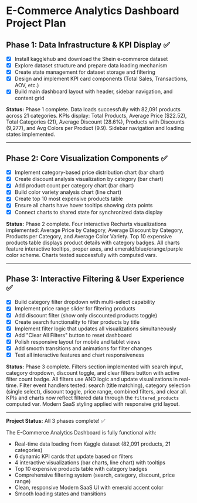 # E-Commerce Analytics Dashboard Project Plan

## Phase 1: Data Infrastructure & KPI Display ✅
- [x] Install kagglehub and download the Shein e-commerce dataset
- [x] Explore dataset structure and prepare data loading mechanism
- [x] Create state management for dataset storage and filtering
- [x] Design and implement KPI card components (Total Sales, Transactions, AOV, etc.)
- [x] Build main dashboard layout with header, sidebar navigation, and content grid

**Status:** Phase 1 complete. Data loads successfully with 82,091 products across 21 categories. KPIs display: Total Products, Average Price ($22.52), Total Categories (21), Average Discount (28.6%), Products with Discounts (9,277), and Avg Colors per Product (9.9). Sidebar navigation and loading states implemented.

---

## Phase 2: Core Visualization Components ✅
- [x] Implement category-based price distribution chart (bar chart)
- [x] Create discount analysis visualization by category (bar chart)
- [x] Add product count per category chart (bar chart)
- [x] Build color variety analysis chart (line chart)
- [x] Create top 10 most expensive products table
- [x] Ensure all charts have hover tooltips showing data points
- [x] Connect charts to shared state for synchronized data display

**Status:** Phase 2 complete. Four interactive Recharts visualizations implemented: Average Price by Category, Average Discount by Category, Products per Category, and Average Color Variety. Top 10 expensive products table displays product details with category badges. All charts feature interactive tooltips, proper axes, and emerald/blue/orange/purple color scheme. Charts tested successfully with computed vars.

---

## Phase 3: Interactive Filtering & User Experience ✅
- [x] Build category filter dropdown with multi-select capability
- [x] Implement price range slider for filtering products
- [x] Add discount filter (show only discounted products toggle)
- [x] Create search functionality to filter products by title
- [x] Implement filter logic that updates all visualizations simultaneously
- [x] Add "Clear All Filters" button to reset dashboard
- [x] Polish responsive layout for mobile and tablet views
- [x] Add smooth transitions and animations for filter changes
- [x] Test all interactive features and chart responsiveness

**Status:** Phase 3 complete. Filters section implemented with search input, category dropdown, discount toggle, and clear filters button with active filter count badge. All filters use AND logic and update visualizations in real-time. Filter event handlers tested: search (title matching), category selection (single select), discount toggle, price range, combined filters, and clear all. KPIs and charts now reflect filtered data through the `filtered_products` computed var. Modern SaaS styling applied with responsive grid layout.

---

**Project Status:** All 3 phases complete! ✅

The E-Commerce Analytics Dashboard is fully functional with:
- Real-time data loading from Kaggle dataset (82,091 products, 21 categories)
- 6 dynamic KPI cards that update based on filters
- 4 interactive visualizations (bar charts, line chart) with tooltips
- Top 10 expensive products table with category badges
- Comprehensive filtering system (search, category, discount, price range)
- Clean, responsive Modern SaaS UI with emerald accent color
- Smooth loading states and transitions